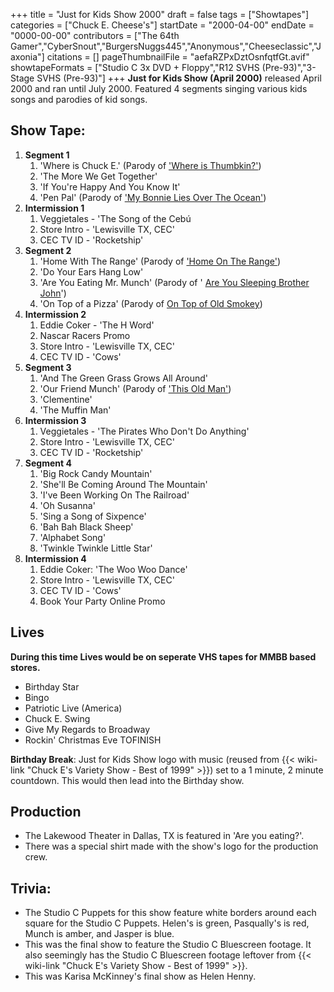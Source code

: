 +++
title = "Just for Kids Show 2000"
draft = false
tags = ["Showtapes"]
categories = ["Chuck E. Cheese's"]
startDate = "2000-04-00"
endDate = "0000-00-00"
contributors = ["The 64th Gamer","CyberSnout","BurgersNuggs445","Anonymous","Cheeseclassic","Jaxonia"]
citations = []
pageThumbnailFile = "aefaRZPxDztOsnfqtfGt.avif"
showtapeFormats = ["Studio C 3x DVD + Floppy","R12 SVHS (Pre-93)","3-Stage SVHS (Pre-93)"]
+++
**Just for Kids Show (April 2000)** released April 2000 and ran until July 2000.
Featured 4 segments singing various kids songs and parodies of kid songs.

## Show Tape:

1.  **Segment 1**
    1.  'Where is Chuck E.' (Parody of ['Where is Thumbkin?'](https://barney.fandom.com/wiki/Where_is_Thumbkin%3F))
    2.  'The More We Get Together'
    3.  'If You're Happy And You Know It'
    4.  'Pen Pal' (Parody of ['My Bonnie Lies Over The Ocean'](https://en.wikipedia.org/wiki/My_Bonnie_Lies_over_the_Ocean))
2.  **Intermission 1**
    1.  Veggietales - 'The Song of the Cebú
    2.  Store Intro - 'Lewisville TX, CEC'
    3.  CEC TV ID - 'Rocketship'
3.  **Segment 2**
    1.  'Home With The Range' (Parody of ['Home On The Range'](https://en.wikipedia.org/wiki/Home_on_the_Range))
    2.  'Do Your Ears Hang Low'
    3.  'Are You Eating Mr. Munch' (Parody of ' [Are You Sleeping Brother John](https://en.wikipedia.org/wiki/Fr%C3%A8re_Jacques)')
    4.  'On Top of a Pizza' (Parody of [On Top of Old Smokey](https://en.wikipedia.org/wiki/On_Top_of_Old_Smoky))
4.  **Intermission 2**
    1.  Eddie Coker - 'The H Word'
    2.  Nascar Racers Promo
    3.  Store Intro - 'Lewisville TX, CEC'
    4.  CEC TV ID - 'Cows'
5.  **Segment 3**
    1.  'And The Green Grass Grows All Around'
    2.  'Our Friend Munch' (Parody of ['This Old Man'](https://en.wikipedia.org/wiki/This_Old_Man))
    3.  'Clementine'
    4.  'The Muffin Man'
6.  **Intermission 3**
    1.  Veggietales - 'The Pirates Who Don't Do Anything'
    2.  Store Intro - 'Lewisville TX, CEC'
    3.  CEC TV ID - 'Rocketship'
7.  **Segment 4**
    1.  'Big Rock Candy Mountain'
    2.  'She'll Be Coming Around The Mountain'
    3.  'I've Been Working On The Railroad'
    4.  'Oh Susanna'
    5.  'Sing a Song of Sixpence'
    6.  'Bah Bah Black Sheep'
    7.  'Alphabet Song'
    8.  'Twinkle Twinkle Little Star'
8.  **Intermission 4**
    1.  Eddie Coker: 'The Woo Woo Dance'
    2.  Store Intro - 'Lewisville TX, CEC'
    3.  CEC TV ID - 'Cows'
    4.  Book Your Party Online Promo

## Lives

**During this time Lives would be on seperate VHS tapes for MMBB based stores.**

- Birthday Star
- Bingo
- Patriotic Live (America)
- Chuck E. Swing
- Give My Regards to Broadway
- Rockin' Christmas Eve TOFINISH

**Birthday Break**: Just for Kids Show logo with music (reused from {{< wiki-link "Chuck E's Variety Show - Best of 1999" >}}) set to a 1 minute, 2 minute countdown. This would then lead into the Birthday show.

## Production

- The Lakewood Theater in Dallas, TX is featured in 'Are you eating?'.
- There was a special shirt made with the show's logo for the production crew.

## Trivia:

- The Studio C Puppets for this show feature white borders around each square for the Studio C Puppets. Helen's is green, Pasqually's is red, Munch is amber, and Jasper is blue.
- This was the final show to feature the Studio C Bluescreen footage. It also seemingly has the Studio C Bluescreen footage leftover from {{< wiki-link "Chuck E's Variety Show - Best of 1999" >}}.
- This was Karisa McKinney's final show as Helen Henny.
